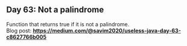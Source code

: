 ## Day 63: Not a palindrome
Function that returns true if it is not a palindrome.  
Blog post: **<https://medium.com/@savim2020/useless-java-day-63-c8627766b005>**